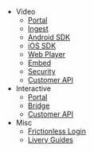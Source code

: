 <!-- Make sure to keep this list in sync with the search paths in index.html -->

- Video
  - [Portal](/video-portal.md 'Livery Video Management Portal')
  - [Ingest](/video-ingest.md 'Livery Video Ingest')
  - [Android SDK](/android-sdk.md 'Livery Video Android SDK')
  - [iOS SDK](/ios-sdk.md 'Livery Video iOS SDK')
  - [Web Player](/web-player.md 'Livery Video Web Player')
  - [Embed](/embed.md 'Livery Video Embed')
  - [Security](/security.md 'Livery Video Security')
  - [Customer API](/customer-video-api.md 'Livery Video Customer API')
- Interactive
  - [Portal](/interactive-portal.md 'Livery Interactive Management Portal')
  - [Bridge](/interactive-bridge.md 'Livery Interactive Bridge')
  - [Customer API](/customer-interactive-api.md 'Livery Interactive Customer API')
- Misc
  - [Frictionless Login](/frictionless-login.md 'Livery Frictionless Login')
  - [Livery Guides](/guides.md 'Livery Guides')
